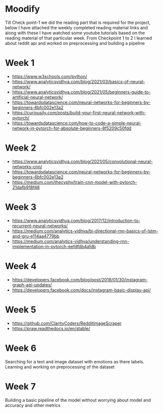 # Moodify
Till Check point-1 we did the reading part that is required for the project, below I have attached the weekly completed reading material links and along with these I have watched some youtube tutorials based on the reading material of that particular week. From Checkpoint 1 to 2 I learned about reddit api and worked on preprocessing and building a pipeline

# Week 1

* https://www.w3schools.com/python/
* https://www.analyticsvidhya.com/blog/2021/03/basics-of-neural-network/
* https://www.analyticsvidhya.com/blog/2021/05/beginners-guide-to-artificial-neural-network/
* https://towardsdatascience.com/neural-networks-for-beginners-by-beginners-6bfc002e13a2
* https://curiousily.com/posts/build-your-first-neural-network-with-pytorch/
* https://towardsdatascience.com/how-to-code-a-simple-neural-network-in-pytorch-for-absolute-beginners-8f5209c50fdd

# Week 2

* https://www.analyticsvidhya.com/blog/2021/05/convolutional-neural-networks-cnn/
* https://towardsdatascience.com/neural-networks-for-beginners-by-beginners-6bfc002e13a2
* https://medium.com/thecyphy/train-cnn-model-with-pytorch-21dafb918f48

# Week 3

* https://www.analyticsvidhya.com/blog/2017/12/introduction-to-recurrent-neural-networks/
* https://medium.com/analytics-vidhya/bi-directional-rnn-basics-of-lstm-and-gru-e114aa4779bb
* https://medium.com/analytics-vidhya/understanding-rnn-implementation-in-pytorch-eefdfdb4afdb

# Week 4

* https://developers.facebook.com/blog/post/2018/01/30/instagram-graph-api-updates/
* https://developers.facebook.com/docs/instagram-basic-display-api/

# Week 5

* https://github.com/ClarityCoders/RedditImageScraper
* https://praw.readthedocs.io/en/stable/

# Week 6
Searching for a text and image dataset with emotions as there labels. Learning and working on preprocessing of the dataset

# Week 7
Building a basic pipeline of the model without worrying about model and accuracy and other metrics


